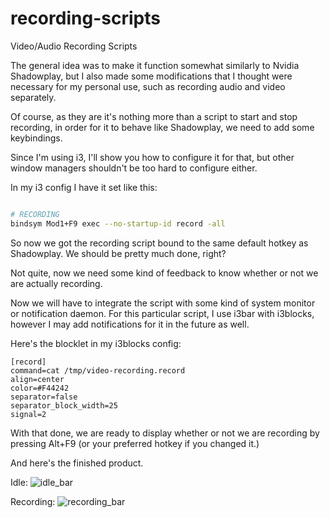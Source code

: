 # recording-scripts

Video/Audio Recording Scripts

The general idea was to make it function somewhat similarly to Nvidia Shadowplay,
but I also made some modifications that I thought were necessary for my personal use, 
such as recording audio and video separately.

Of course, as they are it's nothing more than a script to start and stop recording,
in order for it to behave like Shadowplay, we need to add some keybindings.

Since I'm using i3, I'll show
you how to configure it for that, but other window managers shouldn't be too hard to configure either.

In my i3 config I have it set like this:

```bash

# RECORDING
bindsym Mod1+F9 exec --no-startup-id record -all
```

So now we got the recording script bound to the same default hotkey as Shadowplay. We should be pretty much done, right?

Not quite, now we need some kind of feedback to know whether or not we are actually recording.

Now we will have to integrate the script with some kind of system monitor or notification daemon.
For this particular script, I use i3bar with i3blocks, however I may add notifications for it in the future as well.

Here's the blocklet in my i3blocks config:

```
[record]
command=cat /tmp/video-recording.record
align=center
color=#F44242
separator=false
separator_block_width=25
signal=2
```

With that done, we are ready to display whether or not we are recording by pressing Alt+F9 (or your preferred hotkey if
you changed it.)


And here's the finished product.

Idle: 
![idle_bar](https://user-images.githubusercontent.com/25163730/57745841-a0823200-76c6-11e9-8a21-df5c8989f6f7.jpg)

Recording: 
![recording_bar](https://user-images.githubusercontent.com/25163730/57745738-36698d00-76c6-11e9-8dcf-712f93646fce.jpg)

